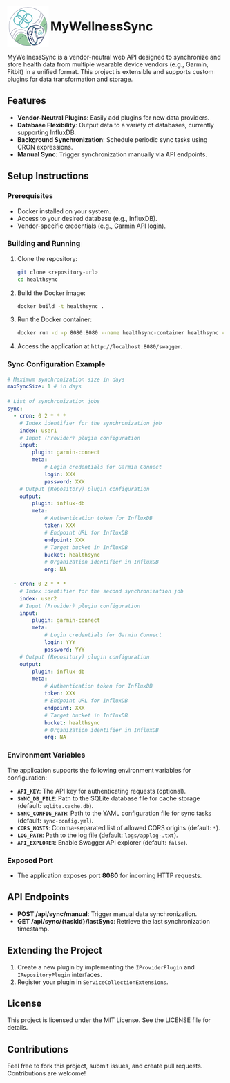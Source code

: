 <div>
    <img src="./assets/logo.svg" width="96" style="vertical-align: middle;" />
    <h1 style="display: inline; vertical-align: middle;">MyWellnessSync</h1>
</div>

MyWellnessSync is a vendor-neutral web API designed to synchronize and store health data from multiple wearable device vendors (e.g., Garmin, Fitbit) in a unified format. This project is extensible and supports custom plugins for data transformation and storage.

## Features
- **Vendor-Neutral Plugins**: Easily add plugins for new data providers.
- **Database Flexibility**: Output data to a variety of databases, currently supporting InfluxDB.
- **Background Synchronization**: Schedule periodic sync tasks using CRON expressions.
- **Manual Sync**: Trigger synchronization manually via API endpoints.

## Setup Instructions

### Prerequisites
- Docker installed on your system.
- Access to your desired database (e.g., InfluxDB).
- Vendor-specific credentials (e.g., Garmin API login).

### Building and Running
1. Clone the repository:
   ```bash
   git clone <repository-url>
   cd healthsync
   ```

2. Build the Docker image:
   ```bash
   docker build -t healthsync .
   ```

3. Run the Docker container:
   ```bash
   docker run -d -p 8080:8080 --name healthsync-container healthsync -v /path/to/sync-config.yml:/home/app/.config/health-sync/sync-config.yml
   ```
   
4. Access the application at `http://localhost:8080/swagger`.

### Sync Configuration Example
```yaml
# Maximum synchronization size in days
maxSyncSize: 1 # in days

# List of synchronization jobs
sync:
  - cron: 0 2 * * *
    # Index identifier for the synchronization job
    index: user1
    # Input (Provider) plugin configuration
    input:
        plugin: garmin-connect
        meta:
            # Login credentials for Garmin Connect
            login: XXX
            password: XXX
    # Output (Repository) plugin configuration
    output:
        plugin: influx-db
        meta:
            # Authentication token for InfluxDB
            token: XXX
            # Endpoint URL for InfluxDB
            endpoint: XXX
            # Target bucket in InfluxDB
            bucket: healthsync
            # Organization identifier in InfluxDB
            org: NA
  
  - cron: 0 2 * * *
    # Index identifier for the second synchronization job
    index: user2
    # Input (Provider) plugin configuration
    input:
        plugin: garmin-connect
        meta:
            # Login credentials for Garmin Connect
            login: YYY
            password: YYY
    # Output (Repository) plugin configuration
    output:
        plugin: influx-db
        meta:
            # Authentication token for InfluxDB
            token: XXX
            # Endpoint URL for InfluxDB
            endpoint: XXX
            # Target bucket in InfluxDB
            bucket: healthsync
            # Organization identifier in InfluxDB
            org: NA
```

### Environment Variables
The application supports the following environment variables for configuration:
- **`API_KEY`**: The API key for authenticating requests (optional).
- **`SYNC_DB_FILE`**: Path to the SQLite database file for cache storage (default: `sqlite.cache.db`).
- **`SYNC_CONFIG_PATH`**: Path to the YAML configuration file for sync tasks (default: `sync-config.yml`).
- **`CORS_HOSTS`**: Comma-separated list of allowed CORS origins (default: `*`).
- **`LOG_PATH`**: Path to the log file (default: `logs/applog-.txt`).
- **`API_EXPLORER`**: Enable Swagger API explorer (default: `false`).

### Exposed Port
- The application exposes port **8080** for incoming HTTP requests.

## API Endpoints
- **POST /api/sync/manual**: Trigger manual data synchronization.
- **GET /api/sync/{taskId}/lastSync**: Retrieve the last synchronization timestamp.

## Extending the Project
1. Create a new plugin by implementing the `IProviderPlugin` and `IRepositoryPlugin` interfaces.
2. Register your plugin in `ServiceCollectionExtensions`.

## License
This project is licensed under the MIT License. See the LICENSE file for details.

## Contributions
Feel free to fork this project, submit issues, and create pull requests. Contributions are welcome!
